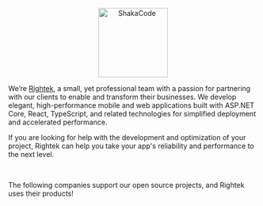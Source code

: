 <p align="center">
  <img alt="ShakaCode" src="https://avatars.githubusercontent.com/u/51435232" width="140px">
</p>

We’re [Rightek](https://www.rightek.ir), a small, yet professional team with a passion for partnering with our clients to enable and transform their businesses. We develop elegant, high-performance mobile and web applications built with ASP.NET Core, React, TypeScript, and related technologies for simplified deployment and accelerated performance.

If you are looking for help with the development and optimization of your project, Rightek can help you take your app's reliability and performance to the next level.

<br />

The following companies support our open source projects, and Rightek uses their products!
